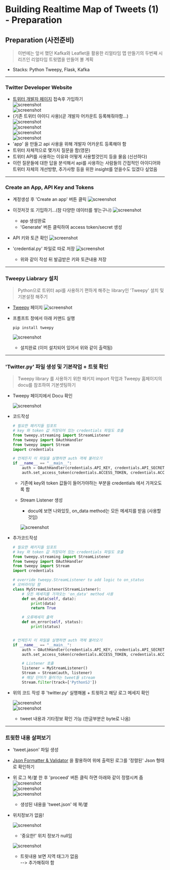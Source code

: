 # Building Realtime Map of Tweets (1) - Preparation

## Preparation (사전준비)
> 이번에는 앞서 했던 Kafka와 Leaflet을 활용한 리얼타임 맵 만들기의 두번째 시리즈인 리얼타임 트윗맵을 만들어 볼 계획
* Stacks: Python Tweepy, Flask, Kafka

---

### Twitter Developer Website
- [트위터 개발자 페이지](https://developer.twitter.com/) 접속후 가입하기      
![screenshot](RMT_img/screenshot01.png)    
![screenshot](RMT_img/screenshot02.png)   
- (기존 트위터 아이디 사용)(곧 개발자 어카운트 등록해줘야함...)   
![screenshot](RMT_img/screenshot03.png)    
![screenshot](RMT_img/screenshot04.png)     
![screenshot](RMT_img/screenshot05.png)    
![screenshot](RMT_img/screenshot06.png)   
- 'app' 을 만들고 api 사용을 위해 개발자 어카운트 등록해야 함
- 트위터 자체적으로 몇가지 질문을 함(영문)
- 트위터 API를 사용하는 이유와 어떻게 사용할것인지 등을 물음 (신선하다)
- 이런 질문들에 대한 답을 분석해서 api를 사용하는 사람들의 간접적인 아이디어와 트위터 자체의 개선방향, 추가사항 등을 위한 insight를 얻을수도 있겠다 싶었음
---
### Create an App, API Key and Tokens
- 계정생성 후 'Create an app' 버튼 클릭
![screenshot](RMT_img/screenshot07.png)
- 이것저것 또 기입하기...(참 다양한 데이터를 쌓는구나)
![screenshot](RMT_img/screenshot08.png)   
  - app 생성완료
  - 'Generate' 버튼 클릭하여 access token/secret 생성

- API 키와 토큰 확인
![screenshot](RMT_img/screenshot09.png)     
- 'credential.py' 파일로 따로 저장
![screenshot](RMT_img/screenshot10.png)     
  - 위와 같이 작성 뒤 발급받은 키와 토큰내용 저장
---

### Tweepy Liabrary 설치
> Python으로 트위터 api를 사용하기 편하게 해주는 library인 'Tweepy' 설치 및 기본설정 해주기

- [Tweepy](https://www.tweepy.org/) 페이지
![screenshot](RMT_img/screenshot11.png)       

- 프롬프트 창에서 아래 커맨드 실행
  ```linux
  pip install tweepy
  ```
  ![screenshot](RMT_img/screenshot12.png)          
  - 설치완료 (이미 설치되어 있어서 위와 같이 출력됨)

---
### 'Twitter.py' 파일 생성 및 기본작업 + 트윗 확인
> Tweepy library 를 사용하기 위한 패키지 import 작업과 Tweepy 홈페이지의 docu를 참조하여 기본셋팅하기

- Tweepy 페이지에서 Docu 확인   
   
  ![screenshot](RMT_img/screenshot13.png)          

- 코드작성
    ```python
    # 필요한 패키지들 임포트
    # key 와 token 값 저장되어 있는 credentials 파일도 호출
    from tweepy.streaming import StreamListener
    from tweepy import OAuthHandler
    from tweepy import Stream
    import credentials

    # 언제든지 이 파일을 실행하면 auth 객체 불러오기
    if __name__ == "__main__":    
        auth = OAuthHandler(credentials.API_KEY, credentials.API_SECRET_KEY )
        auth.set_access_token(credentials.ACCESS_TOKEN, credentials.ACCESS_TOKEN_SECRET)
    ```
    - 기존에 key와 token 값들이 들어가야하는 부분을 credentials 에서 가져오도록 함

  - Stream Listener 생성   
    - docu에 보면 나와있듯, on_data method는 모든 메세지를 받음 (사용할것임)

    ![screenshot](RMT_img/screenshot14.png)      

- 추가코드작성
  ```python
  # 필요한 패키지들 임포트
  # key 와 token 값 저장되어 있는 credentials 파일도 호출
  from tweepy.streaming import StreamListener
  from tweepy import OAuthHandler
  from tweepy import Stream
  import credentials

  # override tweepy.StreamListener to add logic to on_status
  # 오버라이딩 함
  class MyStreamListener(StreamListener):
      # 모든 메세지를 가져오는 'on_data' method 사용
      def on_data(self, data):
          print(data)
          return True

      # 오류메세지 출력
      def on_error(self, status):
          print(status)


  # 언제든지 이 파일을 실행하면 auth 객체 불러오기
  if __name__ == "__main__":    
      auth = OAuthHandler(credentials.API_KEY, credentials.API_SECRET_KEY )
      auth.set_access_token(credentials.ACCESS_TOKEN, credentials.ACCESS_TOKEN_SECRET)

      # Listener 호출
      listener = MyStreamListener()
      Stream = Stream(auth, listener)
      # 해당 단어가 들어가는 tweet들 stream
      Stream.filter(track=['PythonSJ'])
  ```

- 위의 코드 작성 후 'twitter.py' 실행해봄 + 트윗하고 해당 로그 메세지 확인

  ![screenshot](RMT_img/screenshot16.png)          
  ![screenshot](RMT_img/screenshot15.png)          
  - tweet 내용과 기타정보 확인 가능 (한글부분은 byte로 나옴)

---

### 트윗한 내용 살펴보기
- 'tweet.jason' 파일 생성
- [Json Formatter & Validator](https://jsonformatter.curiousconcept.com/) 을 활용하여 위에 출력된 로그를 '정렬된' Json 형태로 확인하기
- 위 로그 복/붙 한 후 'proceed' 버튼 클릭 하면 아래와 같이 정렬시켜 줌
  ![screenshot](RMT_img/screenshot17.png)          
  ![screenshot](RMT_img/screenshot18.png)          
  ![screenshot](RMT_img/screenshot19.png)          
  - 생성된 내용을 'tweet.json' 에 복/붙

- 위치정보가 없음!   

  ![screenshot](RMT_img/screenshot20.png)       
  - '중요한!' 위치 정보가 null임   
  
  ![screenshot](RMT_img/screenshot16.png)       
    - 트윗내용 보면 지역 태그가 없음    
  --> 추가해줘야 함

